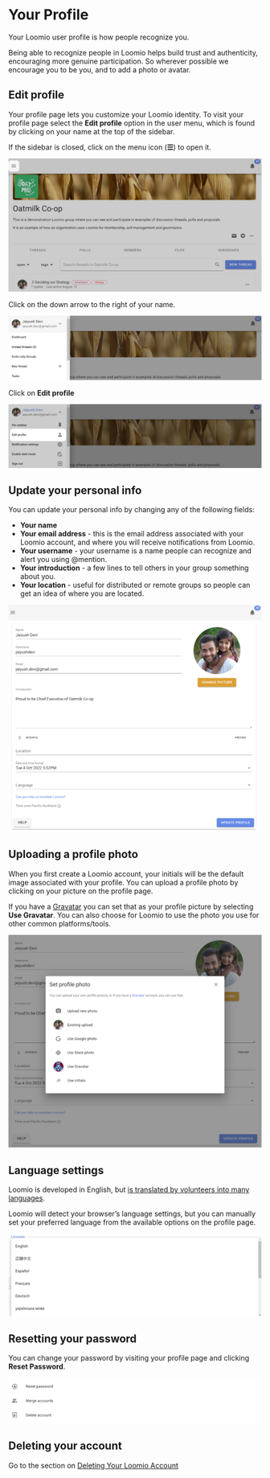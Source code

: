 # Your Profile
Your Loomio user profile is how people recognize you.  

Being able to recognize people in Loomio helps build trust and authenticity, encouraging more genuine participation.  So wherever possible we encourage you to be you, and to add a photo or avatar.

## Edit profile

Your profile page lets you customize your Loomio identity. To visit your profile page select the **Edit profile** option in the user menu, which is found by clicking on your name at the top of the sidebar. 

If the sidebar is closed, click on the menu icon (**☰**) to open it.

![](sidebar_menu.png)

Click on the down arrow to the right of your name.

![](sidebar_profile.png)

Click on **Edit profile**

![](edit_profile.png)

## Update your personal info

You can update your personal info by changing any of the following fields:

* **Your name**
* **Your email address** - this is the email address associated with your Loomio account, and where you will receive notifications from Loomio.
* **Your username** - your username is a name people can recognize and alert you using @mention.
* **Your introduction** - a few lines to tell others in your group something about you.
* **Your location** - useful for distributed or remote groups so people can get an idea of where you are located.

![](user_profile.png)

## Uploading a profile photo
When you first create a Loomio account, your initials will be the default image associated with your profile. You can upload a profile photo by clicking on your picture on the profile page. 

If you have a [Gravatar](https://en.gravatar.com/) you can set that as your profile picture by selecting **Use Gravatar**. You can also choose for Loomio to use the photo you use for other common platforms/tools.

![](profile_photo.png)

## Language settings
Loomio is developed in English, but [is translated by volunteers into many languages](https://www.loomio.com/g/cpaM3Hsv/loomio-community-translation).

Loomio will detect your browser’s language settings, but you can manually set your preferred language from the available options on the profile page.

![](profile_language.png)

## Resetting your password
You can change your password by visiting your profile page and clicking **Reset Password**.

![](reset_password.png#width-80)

## Deleting your account

Go to the section on [Deleting Your Loomio Account](../deleting_your_account)
